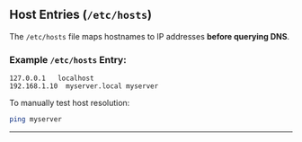 
## **Host Entries (`/etc/hosts`)**
The `/etc/hosts` file maps hostnames to IP addresses **before querying DNS**.

### **Example `/etc/hosts` Entry:**
```plaintext
127.0.0.1   localhost
192.168.1.10  myserver.local myserver
```

To manually test host resolution:
```bash
ping myserver
```

---
